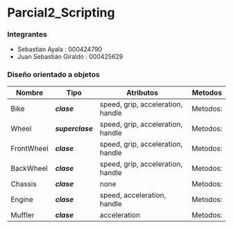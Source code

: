 # Parcial2_Scripting

### Integrantes
* Sebastian Ayala : 000424790
* Juan Sebastián Giraldo : 000425629
### Diseño orientado a objetos 
| Nombre | Tipo | Atributos | Metodos |
| --- | --- | --- | --- |
| Bike | ***clase*** | speed, grip, acceleration, handle  | Metodos: |
| Wheel | ***superclase*** | speed, grip, acceleration, handle | Metodos: |
| FrontWheel | ***clase*** | speed, grip, acceleration, handle | Metodos: |
| BackWheel | ***clase*** | speed, grip, acceleration, handle | Metodos: |
| Chassis | ***clase*** | none | Metodos: |
| Engine | ***clase*** | speed, acceleration, handle | Metodos: |
| Muffler | ***clase*** | acceleration | Metodos: |
